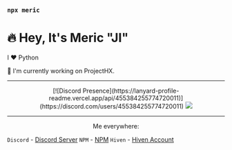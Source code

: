 ### `npx meric`

# 🔥 Hey, It's Meric "JI"

I ❤️ Python

🔭 I'm currently working on ProjectHX.

---
<p align="center">
[![Discord Presence](https://lanyard-profile-readme.vercel.app/api/455384255774720011)](https://discord.com/users/455384255774720011)
  
<img src="https://github-readme-stats.vercel.app/api/top-langs/?username=jiprettycool&layout=compact&text_color=fe9cd8&title_color=fe9cd8&bg_color=0d1117&count_private=true&include_all_commits=true&hide_border=true&langs_count=10"/>
</p>

---

<p align="center">
Me everywhere:
</p>

`Discord` - [Discord Server](https://discord.gg/ZQSHn9b)
`NPM` - [NPM](https://www.npmjs.com/~jiprettycool)
`Hiven` - [Hiven Account](https://app.hiven.io/@meric)

